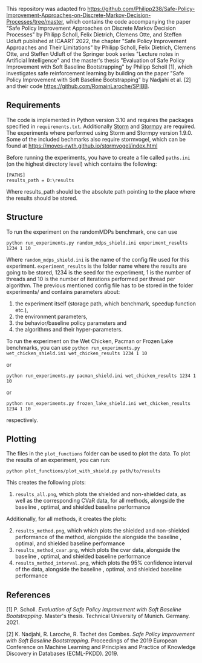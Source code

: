 This repository was adapted fro https://github.com/Philipp238/Safe-Policy-Improvement-Approaches-on-Discrete-Markov-Decision-Processes/tree/master, which contains the code accompanying the paper "Safe Policy Improvement Approaches on Discrete Markov Decision Processes" by Philipp Scholl, Felix Dietrich, Clemens Otte, and Steffen Udluft published at ICAART 2022, the chapter "Safe Policy Improvement Approaches and Their Limitations" by Philipp Scholl, Felix Dietrich, Clemens Otte, and Steffen Udluft of the Springer book series "Lecture notes in Artificial Intelligence" and the master's thesis "Evaluation of Safe Policy Improvement with Soft Baseline Bootstrapping" by Philipp Scholl [1], which 
investigates safe reinforcement learning
by building on the paper "Safe Policy Improvement with Soft Baseline Bootstrapping" by Nadjahi 
et al. [2] and their code https://github.com/RomainLaroche/SPIBB.

## Requirements
The code is implemented in Python version 3.10 and requires the packages specified in ``requirements.txt``. Additionally [Storm](https://www.stormchecker.org/documentation/obtain-storm/build.html) and [Stormpy](https://github.com/moves-rwth/stormpy) are required. 
The experiments where performed using Storm and Stormpy version 1.9.0.
Some of the included bechmarks also require stormvogel, which can be found at https://moves-rwth.github.io/stormvogel/index.html

Before running the experiments, you
have to create a file called `paths.ini` (on the highest directory level) which contains the following:
````
[PATHS]
results_path = D:\results
````
Where results_path should be the absolute path pointing to the place where the results should be stored.

## Structure
To run the experiment on the randomMDPs benchmark, one can use 

`python run_experiments.py random_mdps_shield.ini experiment_results 1234 1 10`  


Where `random_mdps_shield.ini` is the name of the config file used for this experiment. `experiment_results` is the folder name where the results are going to be stored, 1234 is the seed for the experiment, 1 is the number of threads and 10 is the number of iterations performed per thread per algorithm. The previous mentioned config file has to be stored in the folder experiments/ and contains parameters about:

1. the experiment itself (storage path, which benchmark, speedup function etc.),
2. the environment parameters,
3. the behavior/baseline policy parameters and
4. the algorithms and their hyper-parameters.

To run the experiment on the Wet Chicken, Pacman or Frozen Lake benchmarks, you can use
`python run_experiments.py wet_chicken_shield.ini wet_chicken_results 1234 1 10` 

or

`python run_experiments.py pacman_shield.ini wet_chicken_results 1234 1 10` 

or

`python run_experiments.py frozen_lake_shield.ini wet_chicken_results 1234 1 10` 

respectively.

## Plotting
The files in the `plot_functions` folder can be used to plot the data.
To plot the results of an experiment, you can run:

`python plot_functions/plot_with_shield.py path/to/results`

This creates the following plots:

1. `results_all.png`, which plots the shielded and non-shielded data, as well as the corresponding CVaR data, for all methods, alongside the  baseline , optimal, and shielded baseline performance

Additionally, for all methods, it creates the plots:

2. `results_method.png`, which which plots the shielded and non-shielded performance of the method, alongside the alongside the  baseline , optimal, and shielded baseline performance
3. `results_method_cvar.png`, which plots the cvar data, alongside the  baseline , optimal, and shielded baseline performance
4. `results_method_interval.png`, which plots the 95% confidence interval of the data, alongside the  baseline , optimal, and shielded baseline performance

## References

[1] P. Scholl. *Evaluation of Safe Policy Improvement with Soft Baseline Bootstrapping*. Master's thesis. Technical University of Munich. Germany. 2021.

[2] K. Nadjahi, R. Laroche, R. Tachet des Combes. *Safe
			Policy Improvement with Soft Baseline Bootstrapping*. Proceedings of the 2019
		European Conference on Machine Learning and Principles and Practice of Knowledge
		Discovery in Databases (ECML-PKDD). 2019.
		